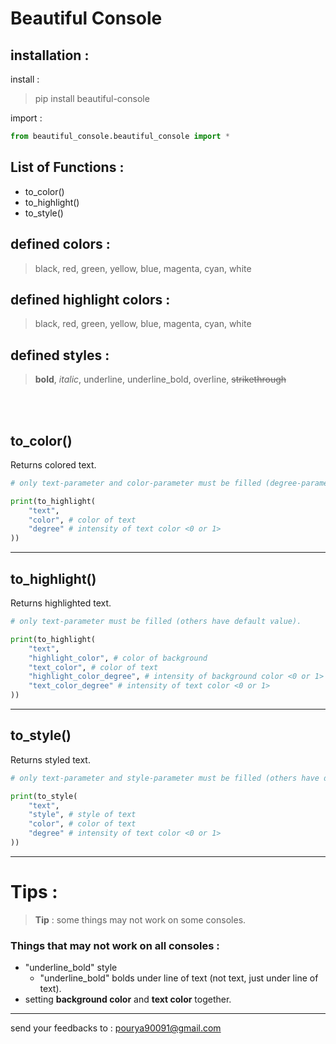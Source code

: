 # Beautiful Console

## installation :

install :
>pip install beautiful-console

import :
```python
from beautiful_console.beautiful_console import *
```
## List of Functions :
- to_color()
- to_highlight()
- to_style()

## defined colors : 
>black, red, green, yellow, blue, magenta, cyan, white


## defined highlight colors : 
>black, red, green, yellow, blue, magenta, cyan, white


## defined styles :
>**bold**, _italic_, underline, underline_bold, overline, ~~strikethrough~~

<br><br>

## to_color()
Returns colored text.

```python
# only text-parameter and color-parameter must be filled (degree-parameter have default value).

print(to_highlight(
    "text",
    "color", # color of text
    "degree" # intensity of text color <0 or 1>
))
```
---
## to_highlight()
Returns highlighted text.

```python
# only text-parameter must be filled (others have default value).

print(to_highlight(
    "text",
    "highlight_color", # color of background
    "text_color", # color of text
    "highlight_color_degree", # intensity of background color <0 or 1>
    "text_color_degree" # intensity of text color <0 or 1>
))
```
---
## to_style()
Returns styled text.

```python
# only text-parameter and style-parameter must be filled (others have default value).

print(to_style(
    "text",
    "style", # style of text
    "color", # color of text
    "degree" # intensity of text color <0 or 1>
))
```
---
# Tips :
>**Tip** : some things may not work on some consoles.

### Things that may not work on all consoles :
- "underline_bold" style 
    - "underline_bold" bolds under line of text (not text, just under line of text).
- setting **background color** and **text color** together.

---
send your feedbacks to : pourya90091@gmail.com